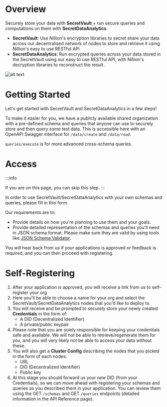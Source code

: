 # Overview

Securely store your data with **SecretVault** + run secure queries and computations on them with **SecretDataAnalytics**.

- **SecretVault**: Use Nillion's encryption libraries to secret share your data across our decentralised network of nodes to store and retrieve it using Nillion's easy to use RESTful API
- **SecretDataAnalytics**: Run encrypted queries across your data stored in the SecretVault using our easy to use RESTful API, with Nillion's decryption libraries to reconstruct the result.

![alt text](/img/nildb_diagram.png)

# Getting Started

Let's get started with SecretVault and SecretDataAnalytics in a few steps!

To make it easier for you, we have a publicly available shared organization with a pre-defined schema and queries that anyone can use to securely store and then query some test data. This is accessible here with an OpenAPI Swagger interface for `/data/create` and `/data/read`.

`queries/execute` is for more advanced cross-schema queries.

# Access

:::info

If you are on this page, you can skip this step.
:::

In order to use SecretVault/SecretDataAnalytics with your own schemas and queries, please fill in this form.

Our requirements are to:

- Provide details on how you're planning to use them and your goals.
- Provide detailed representation of the schemas and queries you'll need in JSON schema format. Please make sure they are valid by using tools like [JSON Schema Validator](https://www.jsonschemavalidator.net/).

You will hear back from us if your applications is approved or feedback is required, and you can then proceed with registering.

# Self-Registering

1. After your application is approved, you will receive a link from us to self-register your org
2. Here you'll be able to choose a name for your org and select the SecretVault/SecretDataAnalytics nodes that you'd like to deploy to.
3. You will receive and be prompted to securely store your newly created **Credentials** in the form of:
   - A DID (Decentralized Identifier)
   - A private/public keypair
4. Please note that you are solely responsible for keeping your credentials safe and available. We will not be able to retrieve/regenerate them for you, and you will very likely not be able to access your data without these.
5. You will also get a **Cluster Config** describing the nodes that you picked in the form of each nodes:
   - URL
   - DID (Decentralized Identifier)
   - Public key
6. At this stage you should forward us your new DID (from your Credentials), so we can move ahead with registering your schemas and queries as you described them in your application. You can review them using the GET `/schemas` and GET `/queries` endpoints (detailed information in the API Reference page).
